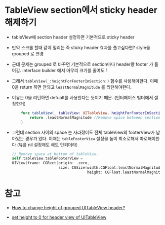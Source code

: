 # TableView section에서 sticky header 해제하기

- tableView에 section header 설정하면 기본적으로 sticky header

- 만약 스크롤 할때 같이 밀리는 즉 sticky header 효과를 풀고싶다면? style을 grouped 로 변경

- 근데 문제는 grouped 로 바꾸면 기본적으로 section마다 header랑 footer 가 들어감. interface builder 에서 아무리 크기를 줄여도 1

- 그래서 `tableView(_:heightForFooterInSection:)` 함수를 사용해야한다. 이때 0을 return 하면 안되고 `leastNormalMagnitude` 를 리턴해야한다. 

- 이유는 0을 리턴하면 defualt를 사용한다는 뜻이기 때문. (인터페이스 빌더에서 설정한거)

  ```swift
      func tableView(_ tableView: UITableView, heightForFooterInSection section: Int) -> CGFloat {
          return .leastNormalMagnitude //Remove space between sections
      }
  ```

- 그런데 section 사이의 space 는 사라졌어도 전체 tableView의 footerView가 남아있는 경우가 있다. 이때는 `tableFooterView` 설정을 높이 최소로해서 따로해야한다 (뷰를 nil 설정해도 해도 안되더라) 

  ```swift
  // Remove space at bottom of tableView.
  self.tableView.tableFooterView = 
  UIView(frame: CGRect(origin: .zero,
                       size: CGSize(width:CGFloat.leastNormalMagnitude,
                                    height: CGFloat.leastNormalMagnitude)))
  ```

# 참고

- [How to change height of grouped UITableView header?](https://stackoverflow.com/questions/17699831/how-to-change-height-of-grouped-uitableview-header)

- [set height to 0 for header view of UITableView](https://stackoverflow.com/questions/15389190/set-height-to-0-for-header-view-of-uitableview)

